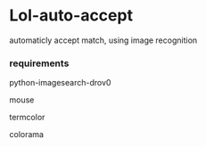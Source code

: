 # Lol-auto-accept
automaticly accept match, using image recognition

### requirements

python-imagesearch-drov0

mouse

termcolor

colorama

